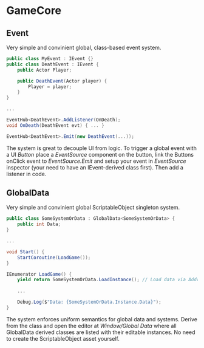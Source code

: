 # GameCore

## Event
Very simple and convinient global, class-based event system.

```cs
public class MyEvent : IEvent {}
public class DeathEvent : IEvent {
    public Actor Player;

    public DeathEvent(Actor player) {
        Player = player;
    }
}

...

EventHub<DeathEvent>.AddListener(OnDeath);
void OnDeath(DeathEvent evt) { ... }

EventHub<DeathEvent>.Emit(new DeathEvent(...));
```

The system is great to decouple UI from logic. To trigger a global event with a UI _Button_ place a _EventSource_ component on the button, link the Buttons onClick event to _EventSource.Emit_ and setup your event in _EventSource_ inspector (your need to have an IEvent-derived class first). Then add a listener in code.

## GlobalData
Very simple and convinient global ScriptableObject singleton system.

```cs
public class SomeSystemOrData : GlobalData<SomeSystemOrData> {
    public int Data;
}

...

void Start() {
    StartCoroutine(LoadGame());
}

IEnumerator LoadGame() {
    yield return SomeSystemOrData.LoadInstance(); // Load data via Addressables
    
    ...

    Debug.Log($"Data: {SomeSystemOrData.Instance.Data}");
}
```

The system enforces uniform semantics for global data and systems. Derive from the class and open the editor at _Window/Global Data_ where all GlobalData<T> derived classes are listed with their editable instances. No need to create the ScriptableObject asset yourself.
